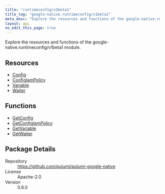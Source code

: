 ```yaml
---
title: "runtimeconfig/v1beta1"
title_tag: "google-native.runtimeconfig/v1beta1"
meta_desc: "Explore the resources and functions of the google-native.runtimeconfig/v1beta1 module."
layout: api
no_edit_this_page: true
---
```


<!-- WARNING: this file was generated by Pulumi Docs Generator. -->
<!-- Do not edit by hand unless you're certain you know what you are doing! -->

Explore the resources and functions of the google-native.runtimeconfig/v1beta1 module.

<h2 id="resources">Resources</h2>
<ul class="api">
    <li><a href="config" title="Config"><span class="api-symbol api-symbol--resource"></span>Config</a></li>
    <li><a href="configiampolicy" title="ConfigIamPolicy"><span class="api-symbol api-symbol--resource"></span>ConfigIamPolicy</a></li>
    <li><a href="variable" title="Variable"><span class="api-symbol api-symbol--resource"></span>Variable</a></li>
    <li><a href="waiter" title="Waiter"><span class="api-symbol api-symbol--resource"></span>Waiter</a></li>
</ul>

<h2 id="functions">Functions</h2>
<ul class="api">
    <li><a href="getconfig" title="GetConfig"><span class="api-symbol api-symbol--function"></span>GetConfig</a></li>
    <li><a href="getconfigiampolicy" title="GetConfigIamPolicy"><span class="api-symbol api-symbol--function"></span>GetConfigIamPolicy</a></li>
    <li><a href="getvariable" title="GetVariable"><span class="api-symbol api-symbol--function"></span>GetVariable</a></li>
    <li><a href="getwaiter" title="GetWaiter"><span class="api-symbol api-symbol--function"></span>GetWaiter</a></li>
</ul>

<h2 id="package-details">Package Details</h2>
<dl class="package-details">
	<dt>Repository</dt>
	<dd><a href="https://github.com/pulumi/pulumi-google-native">https://github.com/pulumi/pulumi-google-native</a></dd>
	<dt>License</dt>
	<dd>Apache-2.0</dd>
	<dt>Version</dt>
	<dd>0.8.0</dd>
</dl>

